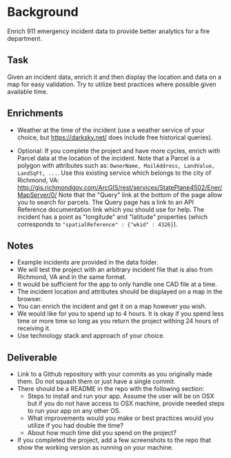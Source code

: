 Background
==========
Enrich 911 emergency incident data to provide better analytics for a fire department.

Task
----
Given an incident data, enrich it and then display the location and data on a map for easy validation. Try to utilize best practices where possible given available time. 

Enrichments
-----------
* Weather at the time of the incident (use a weather service of your choice, but https://darksky.net/ does include free historical queries).

* Optional: If you complete the project and have more cycles, enrich with Parcel data at the location of the incident. Note that a Parcel is a polygon with attributes such as: ```OwnerName, MailAddress, LandValue, LandSqFt, ...```. Use this existing service which belongs to the city of Richmond, VA: http://gis.richmondgov.com/ArcGIS/rest/services/StatePlane4502/Ener/MapServer/0/
Note that the "Query" link at the bottom of the page allow you to search for parcels. The Query page has a link to an API Reference documentation link which you should use for help.  The incident has a point as "longitude" and "latitude" properties (which corresponds to `"spatialReference" : {"wkid" : 4326}`).  

Notes
-----
* Example incidents are provided in the data folder.
* We will test the project with an arbitrary incident file that is also from Richmond, VA and in the same format.
* It would be sufficient for the app to only handle one CAD file at a time.
* The incident location and attributes should be displayed on a map in the browser.
* You can enrich the incident and get it on a map however you wish.
* We would like for you to spend up to 4 hours. It is okay if you spend less time or more time so long as you return the project withing 24 hours of receiving it.
* Use technology stack and approach of your choice.

Deliverable
-----------
* Link to a Github repository with your commits as you originally made them. Do not squash them or just have a single commit. 
* There should be a README in the repo with the following section:
    * Steps to install and run your app. Assume the user will be on OSX but if you do not have access to OSX machine, provide needed steps to run your app on any other OS.
    * What improvements would you make or best practices would you utilize if you had double the time?
    * About how much time did you spend on the project?
* If you completed the project, add a few screenshots to the repo that show the working version as running on your machine.

